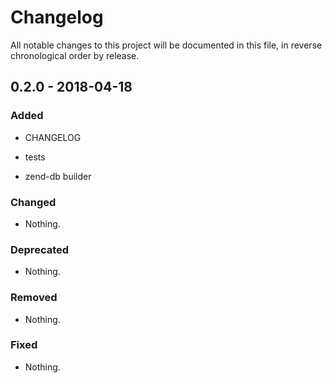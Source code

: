 # Changelog

All notable changes to this project will be documented in this file, in reverse chronological order by release.

## 0.2.0 - 2018-04-18

### Added

- CHANGELOG

- tests

- zend-db builder

### Changed

- Nothing.

### Deprecated

- Nothing.

### Removed

- Nothing.

### Fixed

- Nothing.
